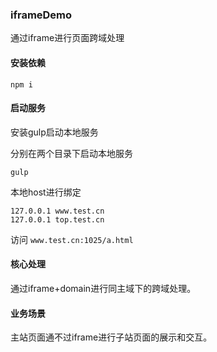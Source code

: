 ### iframeDemo
通过iframe进行页面跨域处理

#### 安装依赖

```
npm i
```

#### 启动服务

安装gulp启动本地服务

分别在两个目录下启动本地服务

```
gulp
```

本地host进行绑定

```
127.0.0.1 www.test.cn
127.0.0.1 top.test.cn
```

访问 `www.test.cn:1025/a.html`

#### 核心处理

通过iframe+domain进行同主域下的跨域处理。

#### 业务场景

主站页面通不过iframe进行子站页面的展示和交互。
